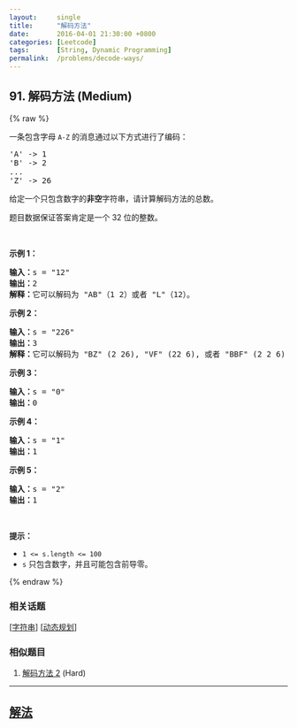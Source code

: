 ```yaml
---
layout:     single
title:      "解码方法"
date:       2016-04-01 21:30:00 +0800
categories: [Leetcode]
tags:       [String, Dynamic Programming]
permalink:  /problems/decode-ways/
---
```


## 91. 解码方法 (Medium)

{% raw %}

<p>一条包含字母 <code>A-Z</code> 的消息通过以下方式进行了编码：</p>

<pre>
'A' -> 1
'B' -> 2
...
'Z' -> 26
</pre>

<p>给定一个只包含数字的<strong>非空</strong>字符串，请计算解码方法的总数。</p>

<p>题目数据保证答案肯定是一个 32 位的整数。</p>

<p> </p>

<p><strong>示例 1：</strong></p>

<pre>
<strong>输入：</strong>s = "12"
<strong>输出：</strong>2
<strong>解释：</strong>它可以解码为 "AB"（1 2）或者 "L"（12）。
</pre>

<p><strong>示例 2：</strong></p>

<pre>
<strong>输入：</strong>s = "226"
<strong>输出：</strong>3
<strong>解释：</strong>它可以解码为 "BZ" (2 26), "VF" (22 6), 或者 "BBF" (2 2 6) 。
</pre>

<p><strong>示例 3：</strong></p>

<pre>
<strong>输入：</strong>s = "0"
<strong>输出：</strong>0
</pre>

<p><strong>示例 4：</strong></p>

<pre>
<strong>输入：</strong>s = "1"
<strong>输出：</strong>1
</pre>

<p><strong>示例 5：</strong></p>

<pre>
<strong>输入：</strong>s = "2"
<strong>输出：</strong>1
</pre>

<p> </p>

<p><strong>提示：</strong></p>

<ul>
	<li><code>1 <= s.length <= 100</code></li>
	<li><code>s</code> 只包含数字，并且可能包含前导零。</li>
</ul>

{% endraw %}

### 相关话题
  [[字符串](https://github.com/openset/leetcode/tree/master/tag/string/README.md)]
  [[动态规划](https://github.com/openset/leetcode/tree/master/tag/dynamic-programming/README.md)]

### 相似题目
  1. [解码方法 2](/problems/decode-ways-ii) (Hard)

---

## [解法](https://github.com/openset/leetcode/tree/master/problems/decode-ways)
